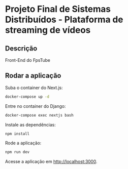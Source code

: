 # Projeto Final de Sistemas Distribuídos - Plataforma de streaming de vídeos

## Descrição

Front-End do FpsTube

## Rodar a aplicação

Suba o container do Next.js:

```bash
docker-compose up -d
```

Entre no container do Django:

```bash
docker-compose exec nextjs bash
```

Instale as dependências:

```bash
npm install
```

Rode a aplicação:

```bash
npm run dev
```

Acesse a aplicação em [http://localhost:3000](http://localhost:3000).

